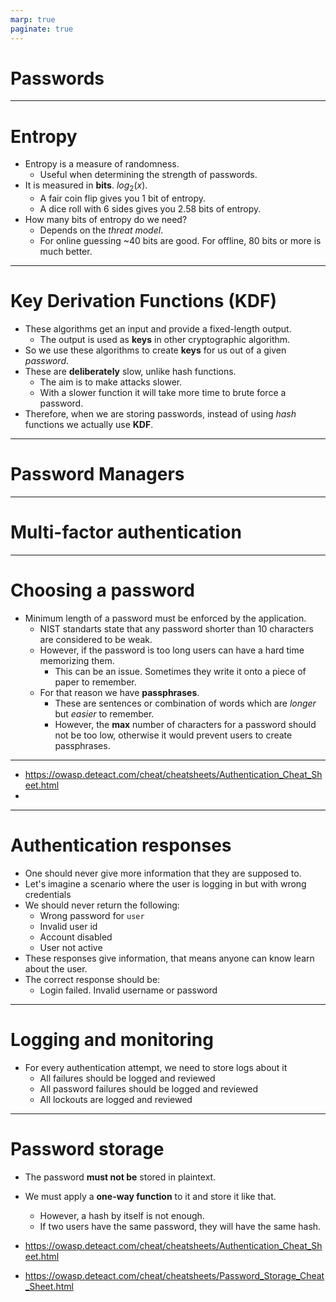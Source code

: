 ```yaml
---
marp: true
paginate: true
---
```



# Passwords

---

# Entropy

* Entropy is a measure of randomness.
   * Useful when determining the strength of passwords.
* It is measured in **bits**. $log_2(x)$.
   * A fair coin flip gives you 1 bit of entropy.
   * A dice roll with 6 sides gives you 2.58 bits of entropy.
* How many bits of entropy do we need?
   * Depends on the *threat model*.
   * For online guessing ~40 bits are good. For offline, 80 bits or more is much better.

---

# Key Derivation Functions (KDF)

* These algorithms get an input and provide a fixed-length output.
   * The output is used as **keys** in other cryptographic algorithm.
* So we use these algorithms to create **keys** for us out of a given *password*.
* These are **deliberately** slow, unlike hash functions.
   * The aim is to make attacks slower.
   * With a slower function it will take more time to brute force a password.
* Therefore, when we are storing passwords, instead of using *hash* functions we actually use **KDF**.

---

# Password Managers


---

# Multi-factor authentication

---

# Choosing a password

* Minimum length of a password must be enforced by the application.
   * NIST standarts state that any password shorter than 10 characters are considered to be weak.
   * However, if the password is too long users can have a hard time memorizing them.
      * This can be an issue. Sometimes they write it onto a piece of paper to remember.
   * For that reason we have **passphrases**.
      * These are sentences or combination of words which are *longer* but *easier* to remember.
      * However, the **max** number of characters for a password should not be too low, otherwise it would prevent users to create passphrases. 

---

* https://owasp.deteact.com/cheat/cheatsheets/Authentication_Cheat_Sheet.html
* 

---

# Authentication responses

* One should never give more information that they are supposed to.
* Let's imagine a scenario where the user is logging in but with wrong credentials
* We should never return the following:
   * Wrong password for `user`
   * Invalid user id
   * Account disabled
   * User not active
* These responses give information, that means anyone can know learn about the user.
* The correct response should be:
   * Login failed. Invalid username or password

---

# Logging and monitoring

* For every authentication attempt, we need to store logs about it
   * All failures should be logged and reviewed
   * All password failures should be logged and reviewed
   * All lockouts are logged and reviewed

---

# Password storage

* The password **must not be** stored in plaintext.
* We must apply a **one-way function** to it and store it like that.
   * However, a hash by itself is not enough.
   * If two users have the same password, they will have the same hash.

* https://owasp.deteact.com/cheat/cheatsheets/Authentication_Cheat_Sheet.html
* https://owasp.deteact.com/cheat/cheatsheets/Password_Storage_Cheat_Sheet.html


